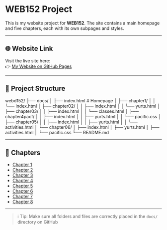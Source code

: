 # WEB152 Project  

This is my website project for **WEB152**. The site contains a main homepage and five chapters, each with its own subpages and styles.  

---

## 🌐 Website Link  

Visit the live site here:  
👉 [My Website on GitHub Pages](https://ali-safavi.github.io/webd152/)  

---

## 📂 Project Structure  

webd152/
├── docs/
│   ├── index.html # Homepage
│   ├── chapter1/
│   │   └── index.html
│   ├── chapter02/
│   │   ├── index.html
│   │   └── yurts.html
│   ├── chapter03/
│   │   ├── index.html
│   │   └── classes.html
│   ├── chapter4pacf/
│   │   ├── index.html
│   │   ├── yurts.html
│   │   └── pacific.css
│   ├── chapter05/
│   │   ├── index.html
│   │   ├── yurts.html
│   │   └── activities.html
│   └── chapter06/
│       ├── index.html
│       ├── yurts.html
│       ├── activities.html
│       └── pacific.css
└── README.md

---

## 📑 Chapters  

- [Chapter 1](https://ali-safavi.github.io/webd152/chapter1/)  
- [Chapter 2](https://ali-safavi.github.io/webd152/chapter02/)  
- [Chapter 3](https://ali-safavi.github.io/webd152/chapter03/)  
- [Chapter 4](https://ali-safavi.github.io/webd152/chapter4pacf/)  
- [Chapter 5](https://ali-safavi.github.io/webd152/chapter05/)  
- [Chapter 6](https://ali-safavi.github.io/webd152/chapter06/)
- [Chapter 7](https://ali-safavi.github.io/webd152/chapter07/)
- [Chapter 8](https://ali-safavi.github.io/webd152/chapter08/)
---

> ℹ️ Tip: Make sure all folders and files are correctly placed in the `docs/` directory on GitHub 
